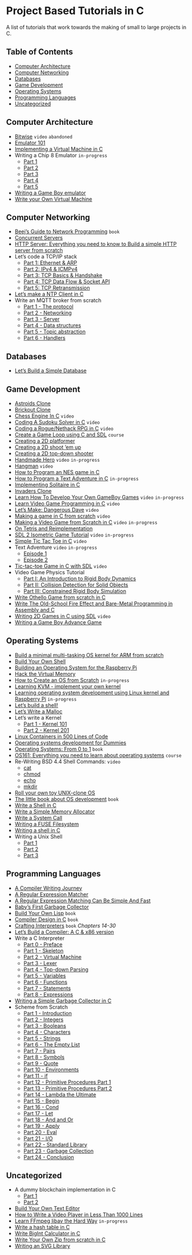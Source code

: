 # Project Based Tutorials in C

A list of tutorials that work towards the making of small to large projects in C.

## Table of Contents

- [Computer Architecture](#computer-architecture)
- [Computer Networking](#computer-networking)
- [Databases](#databases)
- [Game Development](#game-development)
- [Operating Systems](#operating-systems)
- [Programming Languages](#programming-languages)
- [Uncategorized](#uncategorized)

## Computer Architecture

- [Bitwise](https://github.com/pervognsen/bitwise) `video` `abandoned`
- [Emulator 101](http://emulator101.com/)
- [Implementing a Virtual Machine in C](https://felixangell.com/blogs/virtual-machine-in-c)
- Writing a Chip 8 Emulator `in-progress`
  - [Part 1](http://craigthomas.ca/blog/2014/06/21/writing-a-chip-8-emulator-part-1/)
  - [Part 2](http://craigthomas.ca/blog/2014/07/17/writing-a-chip-8-emulator-part-2/)
  - [Part 3](http://craigthomas.ca/blog/2015/02/19/writing-a-chip-8-emulator-draw-command-part-3/)
  - [Part 4](http://craigthomas.ca/blog/2017/10/15/writing-a-chip-8-emulator-built-in-font-set-part-4/)
  - [Part 5](http://craigthomas.ca/blog/2018/09/07/writing-a-chip-8-emulator-instruction-set-part-5/)
- [Writing a Game Boy emulator](https://cturt.github.io/cinoop.html)
- [Write your Own Virtual Machine](https://justinmeiners.github.io/lc3-vm/)

## Computer Networking

- [Beej’s Guide to Network Programming](http://beej.us/guide/bgnet/html/multi/index.html) `book`
- [Concurrent Servers](https://eli.thegreenplace.net/2017/concurrent-servers-part-1-introduction/)
- [HTTP Server: Everything you need to know to Build a simple HTTP server from scratch](https://medium.com/from-the-scratch/http-server-what-do-you-need-to-know-to-build-a-simple-http-server-from-scratch-d1ef8945e4fa)
- Let’s code a TCP/IP stack
  - [Part 1: Ethernet & ARP](http://www.saminiir.com/lets-code-tcp-ip-stack-1-ethernet-arp/)
  - [Part 2: IPv4 & ICMPv4](http://www.saminiir.com/lets-code-tcp-ip-stack-2-ipv4-icmpv4/)
  - [Part 3: TCP Basics & Handshake](http://www.saminiir.com/lets-code-tcp-ip-stack-3-tcp-handshake/)
  - [Part 4: TCP Data Flow & Socket API](http://www.saminiir.com/lets-code-tcp-ip-stack-4-tcp-data-flow-socket-api/)
  - [Part 5: TCP Retransmission](http://www.saminiir.com/lets-code-tcp-ip-stack-5-tcp-retransmission/)
- [Let’s make a NTP Client in C](https://lettier.github.io/posts/2016-04-26-lets-make-a-ntp-client-in-c.html)
- Write an MQTT broker from scratch
  - [Part 1 - The protocol](https://codepr.github.io/posts/sol-mqtt-broker)
  - [Part 2 - Networking](https://codepr.github.io/posts/sol-mqtt-broker-p2)
  - [Part 3 - Server](https://codepr.github.io/posts/sol-mqtt-broker-p3)
  - [Part 4 - Data structures](https://codepr.github.io/posts/sol-mqtt-broker-p4)
  - [Part 5 - Topic abstraction](https://codepr.github.io/posts/sol-mqtt-broker-p5)
  - [Part 6 - Handlers](https://codepr.github.io/posts/sol-mqtt-broker-p6)

## Databases

- [Let’s Build a Simple Database](https://cstack.github.io/db_tutorial/)

## Game Development

- [Astroids Clone](https://gtk.dashgl.com/?folder=Astroids)
- [Brickout Clone](https://gtk.dashgl.com/?folder=Brickout)
- [Chess Engine In C](https://www.youtube.com/playlist?list=PLZ1QII7yudbc-Ky058TEaOstZHVbT-2hg) `video`
- [Coding A Sudoku Solver in C](https://www.youtube.com/playlist?list=PLkTXsX7igf8edTYU92nU-f5Ntzuf-RKvW) `video`
- [Coding a Rogue/Nethack RPG in C](https://www.youtube.com/playlist?list=PLkTXsX7igf8erbWGYT4iSAhpnJLJ0Nk5G) `video`
- [Create a Game Loop using C and SDL](https://www.udemy.com/course/game-loop-c-sdl/) `course`
- [Creating a 2D platformer](https://www.parallelrealities.co.uk/tutorials/#ppp)
- [Creating a 2D shoot ’em up](https://www.parallelrealities.co.uk/tutorials/#shooter)
- [Creating a 2D top-down shooter](https://www.parallelrealities.co.uk/tutorials/#bad)
- [Handmade Hero](https://handmadehero.org/) `video` `in-progress`
- [Hangman](https://www.youtube.com/playlist?list=PLZ1QII7yudbd2ZHYSEWrSddsvD5PW_r5O) `video`
- [How to Program an NES game in C](https://nesdoug.com/)
- [How to Program a Text Adventure in C](https://helderman.github.io/htpataic/htpataic01.html) `in-progress`
- [Implementing Solitaire in C](https://jborza.github.io/games/2020/07/12/solitaire-cli.html)
- [Invaders Clone](https://gtk.dashgl.com/?folder=Invaders)
- [Learn How To Develop Your Own GameBoy Games](https://www.youtube.com/playlist?list=PLeEj4c2zF7PaFv5MPYhNAkBGrkx4iPGJo) `video` `in-progress`
- [Learn Video Game Programming in C](https://www.youtube.com/playlist?list=PLT6WFYYZE6uLMcPGS3qfpYm7T_gViYMMt) `video`
- [Let’s Make: Dangerous Dave](https://www.youtube.com/playlist?list=PLSkJey49cOgTSj465v2KbLZ7LMn10bCF9) `video`
- [Making a game in C from scratch](https://www.youtube.com/playlist?list=PL7Ej6SUky1357r-Lqf_nogZWHssXP-hvH) `video`
- [Making a Video Game from Scratch in C](https://www.youtube.com/playlist?list=PLlaINRtydtNWuRfd4Ra3KeD6L9FP_tDE7) `video` `in-progress`
- [On Tetris and Reimplementation](https://brennan.io/2015/06/12/tetris-reimplementation/)
- [SDL 2 Isometric Game Tutorial](https://www.youtube.com/playlist?list=PL6Ikt4l3NbVjb7WR-eTgjOBMNCn7f3u7x) `video` `in-progress`
- [Simple Tic Tac Toe in C](https://www.youtube.com/playlist?list=PLZ1QII7yudbc7_ZgXA-gIXmME41Rs2GP5) `video`
- Text Adventure `video` `in-progress`
  - [Episode 1](https://youtu.be/J_Igbh0RH8c)
  - [Episode 2](https://www.youtube.com/watch?v=7dYKhiruW1M)
- [Tic-tac-toe Game in C with SDL](https://www.youtube.com/watch?v=gCVMkKgs3uQ) `video`
- Video Game Physics Tutorial
  - [Part I: An Introduction to Rigid Body Dynamics](https://www.toptal.com/game/video-game-physics-part-i-an-introduction-to-rigid-body-dynamics)
  - [Part II: Collision Detection for Solid Objects](https://www.toptal.com/game/video-game-physics-part-ii-collision-detection-for-solid-objects)
  - [Part III: Constrained Rigid Body Simulation](https://www.toptal.com/game/video-game-physics-part-iii-constrained-rigid-body-simulation)
- [Write Othello Game from scratch in C](https://www.hanshq.net/othello.html)
- [Write The Old-School Fire Effect and Bare-Metal Programming in Assembly and C](https://www.hanshq.net/fire.html)
- [Writing 2D Games in C using SDL](https://www.youtube.com/watch?v=yFLa3ln16w0) `video`
- [Writing a Game Boy Advance Game](https://www.reinterpretcast.com/writing-a-game-boy-advance-game)

## Operating Systems

- [Build a minimal multi-tasking OS kernel for ARM from scratch](https://github.com/jserv/mini-arm-os)
- [Build Your Own Shell](https://github.com/tokenrove/build-your-own-shell)
- [Building an Operating System for the Raspberry Pi](https://jsandler18.github.io/)
- [Hack the Virtual Memory](https://blog.holbertonschool.com/hack-virtual-memory-stack-registers-assembly-code/)
- [How to Create an OS from Scratch](https://github.com/cfenollosa/os-tutorial) `in-progress`
- [Learning KVM - implement your own kernel](https://david942j.blogspot.com/2018/10/note-learning-kvm-implement-your-own.html)
- [Learning operating system development using Linux kernel and Raspberry Pi](https://github.com/s-matyukevich/raspberry-pi-os) `in-progress`
- [Let’s build a shell!](https://github.com/kamalmarhubi/shell-workshop)
- [Let’s Write a Malloc](https://danluu.com/malloc-tutorial/)
- Let’s write a Kernel
  - [Part 1 - Kernel 101](https://arjunsreedharan.org/post/82710718100/kernel-101-lets-write-a-kernel)
  - [Part 2 - Kernel 201](https://arjunsreedharan.org/post/99370248137/kernel-201-lets-write-a-kernel-with-keyboard)
- [Linux Containers in 500 Lines of Code](https://blog.lizzie.io/linux-containers-in-500-loc.html)
- [Operating systems development for Dummies](https://medium.com/@lduck11007/operating-systems-development-for-dummies-3d4d786e8ac)
- [Operating Systems: From 0 to 1](https://tuhdo.github.io/os01/) `book`
- [OS161: Everything you need to learn about operating systems](https://www.ops-class.org/) `course`
- Re-Writing BSD 4.4 Shell Commands: `video`
  - [cat](https://www.youtube.com/watch?v=MCuzvy79WWQ)
  - [chmod](https://www.youtube.com/watch?v=p7uJBl4A_BA)
  - [echo](https://www.youtube.com/watch?v=69CYF7nJKj8)
  - [mkdir](https://www.youtube.com/watch?v=t96qYd4OUBM)
- [Roll your own toy UNIX-clone OS](http://www.jamesmolloy.co.uk/tutorial_html/)
- [The little book about OS development](https://littleosbook.github.io/) `book`
- [Write a Shell in C](https://brennan.io/2015/01/16/write-a-shell-in-c/)
- [Write a Simple Memory Allocator](https://arjunsreedharan.org/post/148675821737/write-a-simple-memory-allocator)
- [Write a System Call](https://brennan.io/2016/11/14/kernel-dev-ep3/)
- [Writing a FUSE Filesystem](https://www.cs.nmsu.edu/~pfeiffer/fuse-tutorial/)
- [Writing a shell in C](https://danishprakash.github.io/2018/01/15/write-a-shell.html)
- Writing a Unix Shell
  - [Part 1](https://indradhanush.github.io/blog/writing-a-unix-shell-part-1)
  - [Part 2](https://indradhanush.github.io/blog/writing-a-unix-shell-part-2)
  - [Part 3](https://indradhanush.github.io/blog/writing-a-unix-shell-part-3)

## Programming Languages

- [A Compiler Writing Journey](https://github.com/DoctorWkt/acwj)
- [A Regular Expression Matcher](https://www.cs.princeton.edu/courses/archive/spr09/cos333/beautiful.html)
- [A Regular Expression Matching Can Be Simple And Fast](https://swtch.com/~rsc/regexp/regexp1.html)
- [Baby’s First Garbage Collector](http://journal.stuffwithstuff.com/2013/12/08/babys-first-garbage-collector/)
- [Build Your Own Lisp](http://www.buildyourownlisp.com/) `book`
- [Compiler Design in C](https://holub.com/goodies/compiler/compilerDesignInC.pdf) `book`
- [Crafting Interpreters](http://www.craftinginterpreters.com/) `book` _Chapters 14-30_
- [Let’s Build a Compiler: A C & x86 version](https://github.com/lotabout/Let-s-build-a-compiler)
- Write a C Interpreter
  - [Part 0 - Preface](https://github.com/lotabout/write-a-C-interpreter/blob/master/tutorial/en/0-Preface.md)
  - [Part 1 - Skeleton](https://github.com/lotabout/write-a-C-interpreter/blob/master/tutorial/en/1-Skeleton.md)
  - [Part 2 - Virtual Machine](https://github.com/lotabout/write-a-C-interpreter/blob/master/tutorial/en/2-Virtual-Machine.md)
  - [Part 3 - Lexer](https://github.com/lotabout/write-a-C-interpreter/blob/master/tutorial/en/3-Lexer.md)
  - [Part 4 - Top-down Parsing](https://github.com/lotabout/write-a-C-interpreter/blob/master/tutorial/en/4-Top-down-Parsing.md)
  - [Part 5 - Variables](https://github.com/lotabout/write-a-C-interpreter/blob/master/tutorial/en/5-Variables.md)
  - [Part 6 - Functions](https://github.com/lotabout/write-a-C-interpreter/blob/master/tutorial/en/6-Functions.md)
  - [Part 7 - Statements](https://github.com/lotabout/write-a-C-interpreter/blob/master/tutorial/en/7-Statements.md)
  - [Part 8 - Expressions](https://github.com/lotabout/write-a-C-interpreter/blob/master/tutorial/en/8-Expressions.md)
- [Writing a Simple Garbage Collector in C](http://maplant.com/gc.html)
- Scheme from Scratch
  - [Part 1 - Introduction](http://peter.michaux.ca/articles/scheme-from-scratch-introduction)
  - [Part 2 - Integers](http://peter.michaux.ca/articles/scheme-from-scratch-bootstrap-v0_1-integers)
  - [Part 3 - Booleans](http://peter.michaux.ca/articles/scheme-from-scratch-bootstrap-v0_2-booleans)
  - [Part 4 - Characters](http://peter.michaux.ca/articles/scheme-from-scratch-bootstrap-v0_3-characters)
  - [Part 5 - Strings](http://peter.michaux.ca/articles/scheme-from-scratch-bootstrap-v0_4-strings)
  - [Part 6 - The Empty List](http://peter.michaux.ca/articles/scheme-from-scratch-bootstrap-v0_5-the-empty-list)
  - [Part 7 - Pairs](http://peter.michaux.ca/articles/scheme-from-scratch-bootstrap-v0_6-pairs)
  - [Part 8 - Symbols](http://peter.michaux.ca/articles/scheme-from-scratch-bootstrap-v0_7-symbols)
  - [Part 9 - Quote](http://peter.michaux.ca/articles/scheme-from-scratch-bootstrap-v0_8-quote)
  - [Part 10 - Environments](http://peter.michaux.ca/articles/scheme-from-scratch-bootstrap-v0_9-environments)
  - [Part 11 - if](http://peter.michaux.ca/articles/scheme-from-scratch-bootstrap-v0_10-if)
  - [Part 12 - Primitive Procedures Part 1](http://peter.michaux.ca/articles/scheme-from-scratch-bootstrap-v0_11-primitive-procedures-part-1)
  - [Part 13 - Primitive Procedures Part 2](http://peter.michaux.ca/articles/scheme-from-scratch-bootstrap-v0_12-primitive-procedures-part-2)
  - [Part 14 - Lambda the Ultimate](http://peter.michaux.ca/articles/scheme-from-scratch-bootstrap-v0_13-lambda-the-ultimate)
  - [Part 15 - Begin](http://peter.michaux.ca/articles/scheme-from-scratch-bootstrap-v0_14-begin)
  - [Part 16 - Cond](http://peter.michaux.ca/articles/scheme-from-scratch-bootstrap-v0_15-cond)
  - [Part 17 - Let](http://peter.michaux.ca/articles/scheme-from-scratch-bootstrap-v0_16-let)
  - [Part 18 - And and Or](http://peter.michaux.ca/articles/scheme-from-scratch-bootstrap-v0_17-and-and-or)
  - [Part 19 - Apply](http://peter.michaux.ca/articles/scheme-from-scratch-bootstrap-v0_18-apply)
  - [Part 20 - Eval](http://peter.michaux.ca/articles/scheme-from-scratch-bootstrap-v0_19-eval)
  - [Part 21 - I/O](http://peter.michaux.ca/articles/scheme-from-scratch-bootstrap-v0_20-io)
  - [Part 22 - Standard Library](http://peter.michaux.ca/articles/scheme-from-scratch-bootstrap-v0_21-standard-library)
  - [Part 23 - Garbage Collection](http://peter.michaux.ca/articles/scheme-from-scratch-bootstrap-v0_22-garbage-collection)
  - [Part 24 - Conclusion](http://peter.michaux.ca/articles/scheme-from-scratch-bootstrap-conclusion)

## Uncategorized

- A dummy blockchain implementation in C
  - [Part 1](https://myram.xyz/c-blockchain-implementation-1/)
  - [Part 2](https://myram.xyz/c-blockchain-implementation-2/)
- [Build Your Own Text Editor](https://viewsourcecode.org/snaptoken/kilo/)
- [How to Write a Video Player in Less Than 1000 Lines](http://dranger.com/ffmpeg/ffmpeg.html)
- [Learn FFmpeg libav the Hard Way](https://github.com/leandromoreira/ffmpeg-libav-tutorial) `in-progress`
- [Write a hash table in C](https://github.com/jamesroutley/write-a-hash-table)
- [Write BigInt Calculator in C](https://www.hanshq.net/bigint.html)
- [Write Your Own Zip from scratch in C](https://www.hanshq.net/zip.html)
- [Writing an SVG Library](http://www.codedrome.com/svg-library-in-c/)
